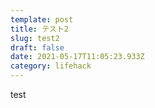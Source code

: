 ```yaml
---
template: post
title: テスト2
slug: test2
draft: false
date: 2021-05-17T11:05:23.933Z
category: lifehack
---
```

test